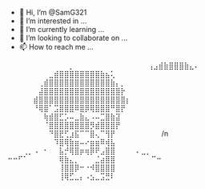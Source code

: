 - 👋 Hi, I’m @SamG321
- 👀 I’m interested in ...
- 🌱 I’m currently learning ...
- 💞️ I’m looking to collaborate on ...
- 📫 How to reach me ...

<!---
SamG321/SamG321 is a ✨ special ✨ repository because its `README.md` (this file) appears on your GitHub profile.
You can click the Preview link to take a look at your changes.
--->










⠀⠀⠀⠀⠀⠀⠀⠀⠀⠀⠀⠀⡀⠀⠀⠀⠀⠀
⠀⠀⠀⠀⠀⠀⠀⠀⠀⢠⣠⣾⣷⣿⣿⣿⣷⣄⠄⠀⠀⠀⠀⠀⠀⠀⠀
⠀⠀⠀⠀⠀⠀⠀⠀⣀⣾⣿⣿⣿⣿⣿⣿⣿⣿⣷⣦⢅⠀⠀⠀⠀⠀⠀⠀⠀⠀
⠀⠀⠀⠀⠀⠀⢀⣾⣿⣿⣿⣿⣿⣿⣿⣿⣿⣿⣿⣿⣷⡄⡀⠀⠀⠀⠀⠀⠀⠀
⠀⠀⠀⠀⠀⠀⣼⣿⣿⣿⣿⣿⣿⣿⣿⣿⣿⣿⣿⣿⣿⣿⡗⠀⠀⠀⠀⠀⠀⠀
⠀⠀⠀⠀⠀⣾⣿⣿⣿⣿⣿⣿⣿⣿⣿⣿⣿⣿⣿⣿⣿⣿⣿⡆⠀⠀⠀⠀⠀⠀
⠀⠀⠀⠀⠀⠘⢿⣿⠁⣩⣿⣿⣿⠿⣿⡿⢿⣿⣿⣿⠛⣿⡟⠀⠀⠀⠀⠀⠀⠀
⠀⠀⠀⠀⠀⠀⠀⢷⣾⣿⣋⡡⠤⣀⣷⣄⠠⠤⣉⣿⣷⣽⠀⠀⠀⠀⠀⠀⠀⠀
⠀⠀⠀⠀⠀⠀⠀⠈⣿⣿⣿⣿⣿⣿⣿⣿⡻⣾⣿⣿⣿⡟⠀⠀⠀⠀⠀⠀⠀⠀
⠀⠀⠀⠀⠀⠀⠀⠀⠙⣿⣟⢋⣰⣯⠉⠉⣿⢄⠉⢻⡟⠀⠀⠀⠀⠀⠀⠀⠀⠀/n
⠀⠀⠀⠀⠀⠀⠀⠀⠀⠹⣿⢿⣷⣶⠤⠔⣶⣶⠿⢾⣧⠀⠀⠀⠀⠀⠀⠀⠀⠀
⠀⠀⠀⢀⡀⠠⠀⠂⠀⠀⣧⡚⢿⣿⡶⢶⡿⠟⣠⣿⣿⠀⠀⠀⠀⠄⣀⡀⠀⠀
⠒⠒⠋⠁⠀⠀⠀⠀⠀⠀⢿⣷⣄⡀⠀⠀⠀⣈⣴⣿⣿⠀⠀⠀⠀⠀⠀⠀⠉⠒
⠀⠀⠀⠀⠀⠀⠀⠀⠀⠀⢸⣿⣿⡿⠒⠐⠺⣿⣿⣿⣿⠀⠀⠀⠀⠀⠀⠀⠀⠀
⠀⠀⠀⠀⠀⠀⠀⠀⠀⠀⢸⢿⣋⣀⡄⠠⣢⣀⣩⣛⠇⠀⠀⠀⠀⠀⠀⠀⠀⠀
